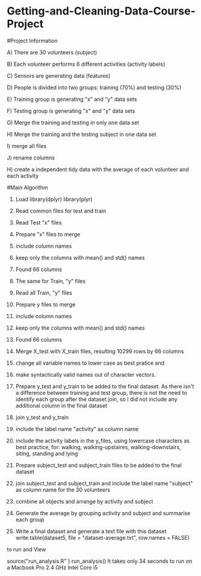 # Getting-and-Cleaning-Data-Course-Project
#Project Information

A) There are 30 volunteers (subject)

B) Each volunteer performs 6 different activities (activity labels)

C) Sensors are generating data (features)

D) People is divided into two groups: training (70%) and testing (30%)

E) Training group is generating "x" and "y" data sets

F) Testing group is generating "x" and "y" data sets 

G) Merge the training and testing in only one data set

H) Merge the training and the testing subject in one data set

I) merge all files

J) rename columns

H) create a independent tidy data with the average of each volunteer and each activity

#Main Algorithm

1) Load library(dplyr) library(plyr)

2) Read common files for test and train

3) Read Test "x" files 

4) Prepare "x" files to merge

5) include column names

6) keep only the columns with mean() and std() names
7) Found 66 columns

8) The same for Train, "y" files
9) Read all Train, "y" files

10) Prepare y files to merge
11) include column names

12) keep only the columns with mean() and std() names
13) Found 66 columns

14) Merge X_test with X_train files, resulting 10299 rows by 66 columns

15) change all variable names to lower case as best pratice and

16) make syntactically valid names out of character vectors.

17) Prepare y_test and y_train to be added to the final dataset.
As there isn't a difference between training and test group, there is 
not the need to identify each group after the dataset join, so I did not 
include any additional column in the final dataset

18) join y_test and y_train

19) include the label name "activity" as column name

20) include the activity labels in the y_files, using lowercase characters as
best practice, for: walking, walking-upstaires, walking-downstairs, siting, standing and lying

21) Prepare subject_test and subject_train files to be added to the final dataset

22) join subject_test and subject_train and include the label name "subject" as 
column name for the 30 volunteers

23) combine all objects and arrange by activity and subject

24) Generate the average by grouping activity and subject and summarise each group

25) Write a final dataset and generate a text file with this dataset
write.table(dataset5, file = "dataset-average.txt", row.names = FALSE)

to run and View

source("run_analysis.R"`)
run_analysis()
It takes only 34 seconds to run on a Macbook Pro 2.4 GHz Intel Core i5
